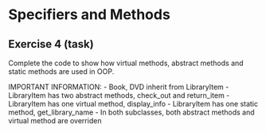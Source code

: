 # Specifiers and Methods

## Exercise 4 (task)

Complete the code to show how virtual methods, abstract methods and static methods are used in OOP.

IMPORTANT INFORMATION:
    - Book, DVD inherit from LibraryItem
    - LibraryItem has two abstract methods, check_out and return_item
    - LibraryItem has one virtual method, display_info
    - LibraryItem has one static method, get_library_name
    - In both subclasses, both abstract methods and virtual method are overriden